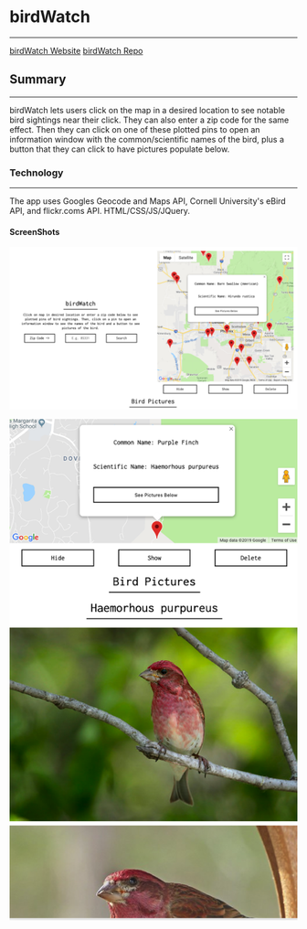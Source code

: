 # birdWatch
------------

[birdWatch Website](https://philliprousu.github.io/birdWatch/)
[birdWatch Repo](https://github.com/philliprousu/birdWatch)

## Summary
------------

birdWatch lets users click on the map in a desired location to see notable bird sightings near their click. They can also enter a zip code for the same effect. Then they can click on one of these plotted pins to open an information window with the common/scientific names of the bird, plus a button that they can click to have pictures populate below. 

### Technology
------------
The app uses Googles Geocode and Maps API, Cornell University's eBird API, and flickr.coms API. HTML/CSS/JS/JQuery. 

#### ScreenShots

![Desktop View](./desktop.png)

![Mobile View](./mobile.png)
